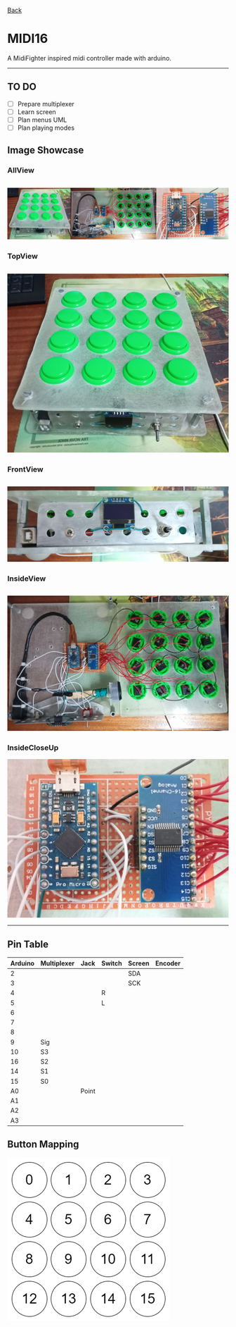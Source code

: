 [Back](../README.md)

# MIDI16

A MidiFighter inspired midi controller made with arduino.

---

## TO DO

- [ ] Prepare multiplexer
- [ ] Learn screen
- [ ] Plan menus UML
- [ ] Plan playing modes
  
## Image Showcase

### AllView

![AllView](../images/MIDI16/all.png)
---

### TopView

![TopView](../images/MIDI16/TopView.jpg)
---

### FrontView

![FrontView](../images/MIDI16/FrontView.jpg)
---

### InsideView

![InsideView](../images/MIDI16/InsideView.jpg)
---

### InsideCloseUp

![InsideCloseUp](../images/MIDI16/InsideCloseUp.jpg)

---

## Pin Table

| Arduino | Multiplexer | Jack  | Switch | Screen | Encoder |
| ------- | ----------- | ----- | ------ | ------ | ------- |
| 2       |             |       |        | SDA    |         |
| 3       |             |       |        | SCK    |         |
| 4       |             |       | R      |        |         |
| 5       |             |       | L      |        |         |
| 6       |             |       |        |        |         |
| 7       |             |       |        |        |         |
| 8       |             |       |        |        |         |
| 9       | Sig         |       |        |        |         |
| 10      | S3          |       |        |        |         |
| 16      | S2          |       |        |        |         |
| 14      | S1          |       |        |        |         |
| 15      | S0          |       |        |        |         |
| A0      |             | Point |        |        |         |
| A1      |             |       |        |        |         |
| A2      |             |       |        |        |         |
| A3      |             |       |        |        |         |

## Button Mapping
![Button Mapping](/images/MIDI16/Button_Mapping.png)

